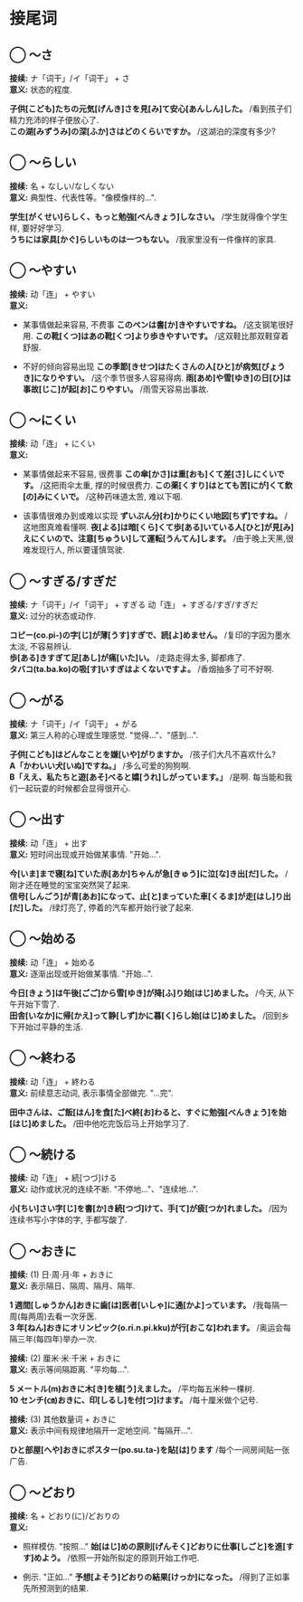 # 接尾词

## ◯ ～さ

**接续:** ナ「词干」/イ「词干」 + さ  
​**意义:** 状态的程度.

**子供[こども]たちの元気[げんき]さを見[み]て安心[あんしん]した。** /看到孩子们精力充沛的样子便放心了.  
**この湖[みずうみ]の深[ふか]さはどのくらいですか。** /这湖泊的深度有多少?

## ◯ ～らしい

**接续:** 名 + なしい/なしくない  
​**意义:** 典型性、代表性等。"像模像样的...".

**学生[がくせい]らしく、もっと勉強[べんきょう]しなさい。** /学生就得像个学生样, 要好好学习.  
**うちには家具[かぐ]らしいものは一つもない。** /我家里没有一件像样的家具.

## ◯ ～やすい

**接续:** 动「连」 + やすい  
​**意义:**

- 某事情做起来容易, 不费事
  **このペンは書[か]きやすいですね。** /这支钢笔很好用.
  **この靴[くつ]はあの靴[くつ]より歩きやすいです。** /这双鞋比那双鞋穿着舒服.

- 不好的倾向容易出现
  **この季節[きせつ]はたくさんの人[ひと]が病気[びょうき]になりやすい。** /这个季节很多人容易得病.
  **雨[あめ]や雪[ゆき]の日[ひ]は事故[じこ]が起[お]こりやすい。** /雨雪天容易出事故.

## ◯ ～にくい

**接续:** 动「连」 + にくい  
​**意义:**

- 某事情做起来不容易, 很费事
  **この傘[かさ]は重[おも]くて差[さ]しにくいです。** /这把雨伞太重, 撑的时候很费力.
  **この薬[くすり]はとても苦[にが]くて飲[の]みにくいで。** /这种药味道太苦, 难以下咽.

- 该事情很难办到或难以实现
  **ずいぶん分[わ]かりにくい地図[ちず]ですね。** /这地图真难看懂啊.
  **夜[よる]は暗[くら]くて歩[ある]いている人[ひと]が見[み]えにくいので、注意[ちゅうい]して運転[うんてん]します。** /由于晚上天黑,很难发现行人, 所以要谨慎驾驶.

## ◯ ～すぎる/すぎだ

**接续:** ナ「词干」/イ「词干」 + すぎる 动「连」 + すぎる/すぎ/すぎだ  
​**意义:** 过分的状态或动作.

**コピー(co.pi-)の字[じ]が薄[うす]すぎで、読[よ]めません。** /复印的字因为墨水太淡, 不容易辨认.  
**歩[ある]きすぎて足[あし]が痛[いた]い。** /走路走得太多, 脚都疼了.  
**タバコ(ta.ba.ko)の吸[す]いすぎはよくないですよ。** /香烟抽多了可不好啊.

## ◯ ～がる

**接续:** ナ「词干」/イ「词干」 + がる  
​**意义:** 第三人称的心理或生理感觉. "觉得..."、"感到...".

**子供[こども]はどんなことを嫌[いや]がりますか。** /孩子们大凡不喜欢什么?  
**A「かわいい犬[いぬ]ですね。」** /多么可爱的狗狗啊.  
**B「ええ、私たちと遊[あそ]べると嬉[うれ]しがっています。」** /是啊. 每当能和我们一起玩耍的时候都会显得很开心.

## ◯ ～出す

**接续:** 动「连」 + 出す  
​**意义:** 短时间出现或开始做某事情. "开始...".

**今[いま]まで寝[ね]ていた赤[あか]ちゃんが急[きゅう]に泣[な]き出[だ]した。** /刚才还在睡觉的宝宝突然哭了起来.  
**信号[しんごう]が青[あお]になって、止[と]まっていた車[くるま]が走[はし]り出[だ]した。** /绿灯亮了, 停着的汽车都开始行驶了起来.

## ◯ ～始める

**接续:** 动「连」 + 始める  
​**意义:** 逐渐出现或开始做某事情. "开始...".

**今日[きょう]は午後[ごご]から雪[ゆき]が降[ふ]り始[はじ]めました。** /今天, 从下午开始下雪了.  
**田舎[いなか]に帰[かえ]って静[しず]かに暮[く]らし始[はじ]めました。** /回到乡下开始过平静的生活.

## ◯ ～終わる

**接续:** 动「连」 + 終わる  
​**意义:** 前续意志动词, 表示事情全部做完. "...完".

**田中さんは、ご飯[はん]を食[た]べ終[お]わると、すぐに勉強[べんきょう]を始[はじ]めました。** /田中他吃完饭后马上开始学习了.

## ◯ ～続ける

**接续:** 动「连」 + 続[つづ]ける  
​**意义:** 动作或状况的连续不断. "不停地..."、"连续地...".

**小[ちい]さい字[じ]を書[か]き続[つづ]けて、手[て]が疲[つか]れました。** /因为连续书写小字体的字, 手都写酸了.

## ◯ ～おきに

**接续:** (1) 日·周·月·年 + おきに  
​**意义:** 表示隔日、隔周、隔月、隔年.

**1 週間[しゅうかん]おきに歯[は]医者[いしゃ]に通[かよ]っています。** /我每隔一周(每两周)去看一次牙医.  
**3 年[ねん]おきにオリンピック(o.ri.n.pi.kku)が行[おこな]われます。** /奥运会每隔三年(每四年)举办一次.

**接续:** (2) 厘米·米·千米 + おきに  
​**意义:** 表示等间隔距离. "平均每...".

**5 メートル(m)おきに木[き]を植[う]えました。** /平均每五米种一棵树.  
**10 センチ(㎝)おきに、印[しるし]を付[つ]けます。** /每十厘米做个记号.

**接续:** (3) 其他数量词 + おきに  
​**意义:** 表示中间有规律地隔开一定地空间. "每隔开...".

**ひと部屋[へや]おきにポスター(po.su.ta-)を貼[は]ります** /每个一间房间贴一张广告.

## ◯ ～どおり

**接续:** 名 + どおり(に)/どおりの  
​**意义:**

- 照样模仿. "按照..."
  **始[はじ]めの原則[げんそく]どおりに仕事[しごと]を進[すす]めよう。** /依照一开始所拟定的原则开始工作吧.

- 例示. "正如..."
  **予想[よそう]どおりの結果[けっか]になった。** /得到了正如事先所预测到的结果.
